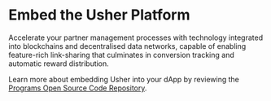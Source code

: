 # Embed the Usher Platform

Accelerate your partner management processes with technology integrated into blockchains and decentralised data networks, capable of enabling feature-rich link-sharing that culminates in conversion tracking and automatic reward distribution.

Learn more about embedding Usher into your dApp by reviewing the [Programs Open Source Code Repository](https://github.com/usherlabs/programs).
